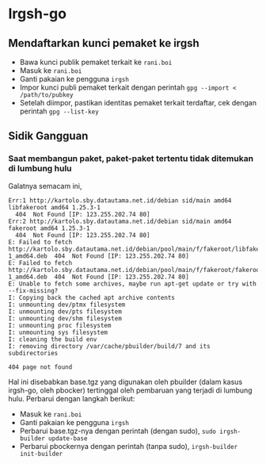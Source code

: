 # Irgsh-go

## Mendaftarkan kunci pemaket ke irgsh

- Bawa kunci publik pemaket terkait ke `rani.boi`
- Masuk ke `rani.boi`
- Ganti pakaian ke pengguna `irgsh`
- Impor kunci publi pemaket terkait dengan perintah `gpg --import < /path/to/pubkey`
- Setelah diimpor, pastikan identitas pemaket terkait terdaftar, cek dengan perintah `gpg --list-key`

## Sidik Gangguan

### Saat membangun paket, paket-paket tertentu tidak ditemukan di lumbung hulu

Galatnya semacam ini,
```
Err:1 http://kartolo.sby.datautama.net.id/debian sid/main amd64 libfakeroot amd64 1.25.3-1
  404  Not Found [IP: 123.255.202.74 80]
Err:2 http://kartolo.sby.datautama.net.id/debian sid/main amd64 fakeroot amd64 1.25.3-1
  404  Not Found [IP: 123.255.202.74 80]
E: Failed to fetch http://kartolo.sby.datautama.net.id/debian/pool/main/f/fakeroot/libfakeroot_1.25.3-1_amd64.deb  404  Not Found [IP: 123.255.202.74 80]
E: Failed to fetch http://kartolo.sby.datautama.net.id/debian/pool/main/f/fakeroot/fakeroot_1.25.3-1_amd64.deb  404  Not Found [IP: 123.255.202.74 80]
E: Unable to fetch some archives, maybe run apt-get update or try with --fix-missing?
I: Copying back the cached apt archive contents
I: unmounting dev/ptmx filesystem
I: unmounting dev/pts filesystem
I: unmounting dev/shm filesystem
I: unmounting proc filesystem
I: unmounting sys filesystem
I: cleaning the build env 
I: removing directory /var/cache/pbuilder/build/7 and its subdirectories

404 page not found
```

Hal ini disebabkan base.tgz yang digunakan oleh pbuilder (dalam kasus irgsh-go, oleh pbocker) tertinggal oleh pembaruan yang terjadi di lumbung hulu. Perbarui dengan langkah berikut:
- Masuk ke `rani.boi`
- Ganti pakaian ke pengguna `irgsh`
- Perbarui base.tgz-nya dengan perintah (dengan sudo), `sudo irgsh-builder update-base`
- Perbarui pbockernya dengan perintah (tanpa sudo), `irgsh-builder init-builder`
